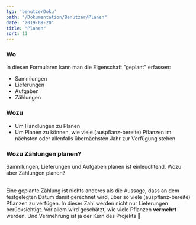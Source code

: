 ```yaml
---
typ: 'benutzerDoku'
path: "/Dokumentation/Benutzer/Planen"
date: "2019-09-20"
title: "Planen"
sort: 11
---
```


### Wo
In diesen Formularen kann man die Eigenschaft "geplant" erfassen:

- Sammlungen
- Lieferungen
- Aufgaben
- Zählungen

### Wozu

- Um Handlungen zu Planen
- Um Planen zu können, wie viele (auspflanz-bereite) Pflanzen im nächsten oder allenfalls übernächsten Jahr zur Verfügung stehen

### Wozu Zählungen planen?
Sammlungen, Lieferungen und Aufgaben planen ist einleuchtend. Wozu aber Zählungen planen?<br/><br/>

Eine geplante Zählung ist nichts anderes als die Aussage, dass an dem festgelegten Datum damit gerechnet wird, über so viele (auspflanz-bereite) Pflanzen zu verfügen. In dieser Zahl werden nicht nur Lieferungen berücksichtigt. Vor allem wird geschätzt, wie viele Pflanzen **vermehrt** werden. Und Vermehrung ist ja der Kern des Projekts 🎯